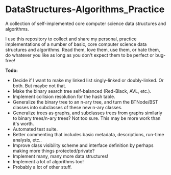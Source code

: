 DataStructures-Algorithms_Practice
===

A collection of self-implemented core computer science data structures and 
algorithms.

I use this repository to collect and share my personal, practice 
implementations of a number of basic, core computer science data
structures and algorithms. Read them, love them, use them, or hate them, do 
whatever you like as long as you don't expect them to be perfect or bug-free!

**Todo:**

* Decide if I want to make my linked list singly-linked or doubly-linked. Or
both. But maybe not that.
* Make the binary search tree self-balanced (Red-Black, AVL, etc.).
* Implement collision resolution for the hash table.
* Generalize the binary tree to an n-ary tree, and turn the BTNode/BST
classes into subclasses of these new n-ary classes.
* Generalize trees as graphs, and subclasses trees from graphs similarly to
binary trees/n-ary trees? Not too sure. This may be more work than it's worth.
* Automated test suite.
* Better commenting that includes basic metadata, descriptions, run-time
analysis, etc..
* Improve class visibility scheme and interface definition by perhaps making 
more things protected/private?
* Implement many, many more data structures!
* Implement a lot of algorithms too!
* Probably a lot of other stuff.
